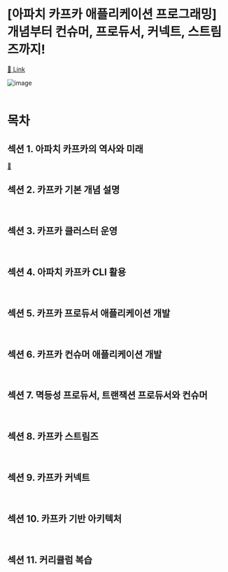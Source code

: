 # [아파치 카프카 애플리케이션 프로그래밍] 개념부터 컨슈머, 프로듀서, 커넥트, 스트림즈까지!
[:link: Link](hhttps://www.inflearn.com/course/%EC%95%84%ED%8C%8C%EC%B9%98-%EC%B9%B4%ED%94%84%EC%B9%B4-%EC%95%A0%ED%94%8C%EB%A6%AC%EC%BC%80%EC%9D%B4%EC%85%98-%ED%94%84%EB%A1%9C%EA%B7%B8%EB%9E%98%EB%B0%8D/dashboard)
<br>

![image]()  
<br>

# 목차

## 섹션 1. 아파치 카프카의 역사와 미래
[:link: ]() 
<br> 

## 섹션 2. 카프카 기본 개념 설명

<br> 

## 섹션 3. 카프카 클러스터 운영
  
<br>

## 섹션 4. 아파치 카프카 CLI 활용
<br> 

## 섹션 5. 카프카 프로듀서 애플리케이션 개발
<br> 

## 섹션 6. 카프카 컨슈머 애플리케이션 개발
<br> 

## 섹션 7. 멱등성 프로듀서, 트랜잭션 프로듀서와 컨슈머
<br> 

## 섹션 8. 카프카 스트림즈
<br> 

## 섹션 9. 카프카 커넥트
<br> 

## 섹션 10. 카프카 기반 아키텍처
<br> 

## 섹션 11. 커리큘럼 복습
<br> 
